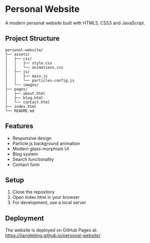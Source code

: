 # Personal Website

A modern personal website built with HTML5, CSS3 and JavaScript.

## Project Structure
```
personal-website/
├── assets/
│   ├── css/
│   │   ├── style.css
│   │   └── animations.css
│   ├── js/
│   │   ├── main.js
│   │   └── particles-config.js
│   └── images/
├── pages/
│   ├── about.html
│   ├── blog.html
│   └── contact.html
├── index.html
└── README.md
```

## Features
- Responsive design
- Particle.js background animation
- Modern glass-morphism UI
- Blog system
- Search functionality
- Contact form

## Setup
1. Clone the repository
2. Open index.html in your browser
3. For development, use a local server

## Deployment
The website is deployed on GitHub Pages at: https://jiangleiting.github.io/personal-website/